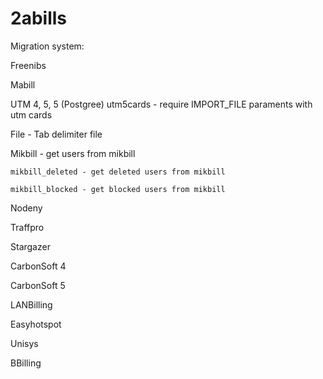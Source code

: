 # 2abills


Migration system:

  Freenibs
  
  Mabill
  
  UTM 4, 5, 5 (Postgree)
  utm5cards - require IMPORT_FILE paraments with utm cards
  
  File      - Tab delimiter file
  
  Mikbill - get users from mikbill
  
    mikbill_deleted - get deleted users from mikbill
    
    mikbill_blocked - get blocked users from mikbill
    
  Nodeny
  
  Traffpro
  
  Stargazer
  
  CarbonSoft 4

  CarbonSoft 5
  
  LANBilling
  
  Easyhotspot
  
  Unisys
  
  BBilling
  
